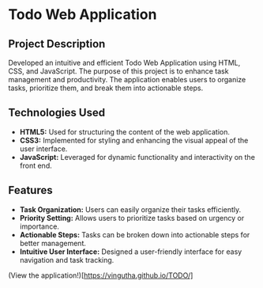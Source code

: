 # Todo Web Application

## Project Description
Developed an intuitive and efficient Todo Web Application using HTML, CSS, and JavaScript. The purpose of this project is to enhance task management and productivity. The application enables users to organize tasks, prioritize them, and break them into actionable steps.

## Technologies Used
- **HTML5:** Used for structuring the content of the web application.
- **CSS3:** Implemented for styling and enhancing the visual appeal of the user interface.
- **JavaScript:** Leveraged for dynamic functionality and interactivity on the front end.

## Features
- **Task Organization:** Users can easily organize their tasks efficiently.
- **Priority Setting:** Allows users to prioritize tasks based on urgency or importance.
- **Actionable Steps:** Tasks can be broken down into actionable steps for better management.
- **Intuitive User Interface:** Designed a user-friendly interface for easy navigation and task tracking.


(View the application!)[https://vingutha.github.io/TODO/]
